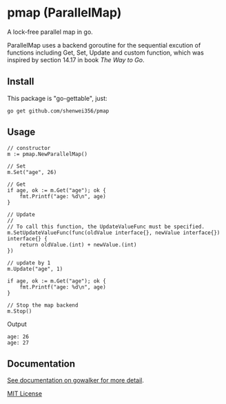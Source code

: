 pmap (ParallelMap)
==================

A lock-free parallel map in go.

ParallelMap uses a backend goroutine for the sequential excution of 
functions including Get, Set, Update and custom function, 
which was inspired by section 14.17 in book *The Way to Go*.

Install
-------
This package is "go-gettable", just:

    go get github.com/shenwei356/pmap

Usage
-------
    
	// constructor
	m := pmap.NewParallelMap()

	// Set
	m.Set("age", 26)

	// Get
	if age, ok := m.Get("age"); ok {
		fmt.Printf("age: %d\n", age)
	}

	// Update
	//
	// To call this function, the UpdateValueFunc must be specified.
	m.SetUpdateValueFunc(func(oldValue interface{}, newValue interface{}) interface{} {
		return oldValue.(int) + newValue.(int)
	})

    // update by 1
	m.Update("age", 1)
	
	if age, ok := m.Get("age"); ok {
		fmt.Printf("age: %d\n", age)
	}

	// Stop the map backend
	m.Stop()

Output

    age: 26
    age: 27


Documentation
-------------

[See documentation on gowalker for more detail](http://gowalker.org/github.com/shenwei356/pmap).

[MIT License](https://github.com/shenwei356/pmap/blob/master/LICENSE)